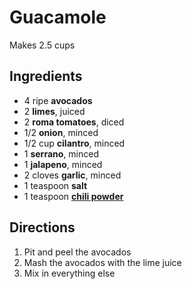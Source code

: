 # Guacamole

Makes 2.5 cups

## Ingredients

- 4 ripe **avocados**
- 2 **limes**, juiced
- 2 **roma tomatoes**, diced
- 1/2 **onion**, minced
- 1/2 cup **cilantro**, minced
- 1 **serrano**, minced
- 1 **jalapeno**, minced
- 2 cloves **garlic**, minced
- 1 teaspoon **salt**
- 1 teaspoon [**chili powder**](Seasonings\Chili%20Powder.md)

## Directions

1. Pit and peel the avocados
2. Mash the avocados with the lime juice
3. Mix in everything else
